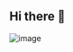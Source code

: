 ## Hi there 👋
![image](https://github.com/user-attachments/assets/f7ca10c2-2297-4d09-ad6a-031b43cbcc07)

<!--
**jingyu-master/jingyu-master** is a ✨ _special_ ✨ repository because its `README.md` (this file) appears on your GitHub profile.

Here are some ideas to get you started:

- 🔭 I’m currently working on React Native project.
- 🌱 I’m currently learning AI.
- 💬 Ask me about coding
- 📫 How to reach me: dev.jingyu999@gmail.com
- 😄 Pronouns: He
- ⚡ Fun fact: I'm afraid AI.
-->
